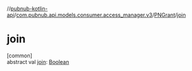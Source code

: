 //[pubnub-kotlin-api](../../../index.md)/[com.pubnub.api.models.consumer.access_manager.v3](../index.md)/[PNGrant](index.md)/[join](join.md)

# join

[common]\
abstract val [join](join.md): [Boolean](https://kotlinlang.org/api/latest/jvm/stdlib/kotlin-stdlib/kotlin/-boolean/index.html)
